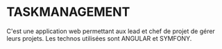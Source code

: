 # TASKMANAGEMENT
C'est une application web permettant aux lead et chef de projet de gérer leurs projets. Les technos utilisées sont ANGULAR et SYMFONY.
